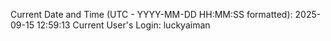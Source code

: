 Current Date and Time (UTC - YYYY-MM-DD HH:MM:SS formatted): 2025-09-15 12:59:13
Current User's Login: luckyaiman
